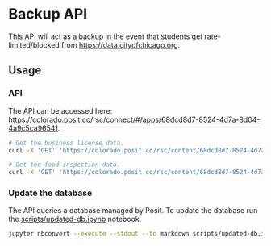 # Backup API

This API will act as a backup in the event that students get rate-limited/blocked from <https://data.cityofchicago.org>.

## Usage

### API

The API can be accessed here: <https://colorado.posit.co/rsc/connect/#/apps/68dcd8d7-8524-4d7a-8d04-4a9c5ca96541>.

```bash
# Get the business license data.
curl -X 'GET' 'https://colorado.posit.co/rsc/content/68dcd8d7-8524-4d7a-8d04-4a9c5ca96541/resource/r5kz-chrr.csv?limit=3'

# Get the food inspection data.
curl -X 'GET' 'https://colorado.posit.co/rsc/content/68dcd8d7-8524-4d7a-8d04-4a9c5ca96541/resource/4ijn-s7e5.csv?limit=3'
```

### Update the database

The API queries a database managed by Posit. To update the database run the [scripts/updated-db.ipynb](scripts/updated-db.ipynb) notebook.

```bash
jupyter nbconvert --execute --stdout --to markdown scripts/updated-db.ipynb
```
